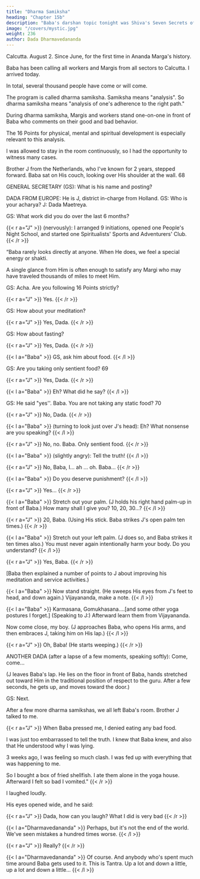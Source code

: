 ```yaml
---
title: "Dharma Samiksha"
heading: "Chapter 15b"
description: "Baba's darshan topic tonight was Shiva's Seven Secrets of Success"
image: "/covers/mystic.jpg"
weight: 236
author: Dada Dharmavedananda
---
```



Calcutta. August 2. Since June, for the first time in Ananda Marga's history. 

Baba has been calling all workers and Margis from all sectors to Calcutta. I arrived today.

In total, several thousand people have come or will come. 

The program is called dharma samiksha. Samiksha means "analysis". So dharma samiksha means "analysis of one's adherence to the right path."

During dharma samiksha, Margis and workers stand one-on-one in front of Baba who comments on their good and bad behavior.

The 16 Points for physical, mental and spiritual development is especially relevant to this analysis. 

I was allowed to stay in the room continuously, so I had the opportunity to witness many cases. 

Brother J from the Netherlands, who I've known for 2 years, stepped forward. Baba sat on His couch, looking over His shoulder at the wall. 68 


GENERAL SECRETARY (GS): What is his name and posting? 

DADA FROM EUROPE: He is J, district in-charge from Holland. GS: Who is your acharya? J: Dada Maetreya. 

GS: What work did you do over the last 6 months? 

{{< r a="J" >}}
(nervously): I arranged 9 initiations, opened one People's Night School, and started one Spiritualists' Sports and Adventurers' Club. 
{{< /r >}}

“Baba rarely looks directly at anyone. When He does, we feel a special energy or shakti.

A single glance from Him is often enough to satisfy any Margi who may have traveled thousands 
of miles to meet Him. 

GS: Acha. Are you following 16 Points strictly? 

{{< r a="J" >}}
Yes. 
{{< /r >}}

GS: How about your meditation? 

{{< r a="J" >}}
Yes, Dada. 
{{< /r >}}

GS: How about fasting? 

{{< r a="J" >}}
Yes, Dada. 
{{< /r >}}

{{< l a="Baba" >}}
GS, ask him about food. 
{{< /l >}}

GS: Are you taking only sentient food? 69 

{{< r a="J" >}}
Yes, Dada. 
{{< /r >}}

{{< l a="Baba" >}}
Eh? What did he say? 
{{< /l >}}

GS: He said "yes''. Baba. You are not taking any static food? 70 

{{< r a="J" >}}
No, Dada. 
{{< /r >}}

{{< l a="Baba" >}}
(turning to look just over J's head): Eh? What nonsense are you speaking? 
{{< /l >}}

{{< r a="J" >}}
No, no. Baba. Only sentient food. 
{{< /r >}}

{{< l a="Baba" >}}
(slightly angry): Tell the truth! 
{{< /l >}}

{{< r a="J" >}}
No, Baba, I... ah ... oh. Baba... 
{{< /r >}}


{{< l a="Baba" >}}
Do you deserve punishment? 
{{< /l >}}

{{< r a="J" >}}
Yes... 
{{< /r >}}

{{< l a="Baba" >}}
Stretch out your palm. (J holds his right hand palm-up in front of Baba.) How many shall I give you?  10, 20, 30...? 
{{< /l >}}


{{< r a="J" >}}
20, Baba. (Using His stick. Baba strikes J's open palm ten times.) 
{{< /r >}}

{{< l a="Baba" >}}
Stretch out your left palm. (J does so, and Baba strikes it ten times also.) You must never again intentionally harm your body. Do you understand? 
{{< /l >}}


{{< r a="J" >}}
Yes, Baba. 
{{< /r >}}

[Baba then explained a number of points to J about improving his meditation and service activities.) 


{{< l a="Baba" >}}
Now stand straight. (He sweeps His eyes from J's feet to head, and down again.) Vijayananda, make a note. 
{{< /l >}}

<!-- DADA VUAYANANDA: Hah, Baba. 71  -->

<!-- Sentient food isfood which isgood for both bodyand mind. 

70 Static food isfood which is harmful for either body or mind. 
Hah means" yes".  -->

{{< l a="Baba" >}}
Karmasana, Gomukhasana....[and some other yoga postures I forget.] (Speaking to J:) Afterward learn them from Vijayananda. 

Now come close, my boy. (J approaches Baba, who opens His arms, and then embraces J, taking him on His lap.) 
{{< /l >}}


{{< r a="J" >}}
Oh, Baba! (He starts weeping.) 
{{< /r >}}

ANOTHER DADA (after a lapse of a few moments, speaking softly): Come, come... 

(J leaves Baba's lap. He lies on the floor in front of Baba, hands stretched out toward Him in the traditional position of respect to the guru. After a few seconds, he gets up, and moves toward the door.) 

GS: Next. 

After a few more dharma samikshas, we all left Baba's room. Brother J talked to me.


{{< r a="J" >}}
When Baba pressed me, I denied eating any bad food.

I was just too embarrassed to tell the truth. I knew that Baba knew, and also that He understood why I was lying. 

3 weeks ago, I was feeling so much clash. I was fed up with everything that was happening to me. 

So I bought a box of fried shellfish. I ate them alone in the yoga house. Afterward I felt so bad I vomited." 
{{< /r >}}

<!-- , and even I'm sure He did not mind, because He knows our inner motivation. -->

I laughed loudly. 

His eyes opened wide, and he said:

{{< r a="J" >}}
Dada, how can you laugh? What I did is very bad
{{< /r >}}


{{< l a="Dharmavedananda" >}}
Perhaps, but it's not the end of the world. We've seen mistakes a hundred times worse.
{{< /l  >}}

{{< r a="J" >}}
Really?
{{< /r >}}

{{< l a="Dharmavedananda" >}}
Of course. And anybody who's spent much time around Baba gets used to it. This is Tantra. Up a lot and down a little, up a lot and down a little...
{{< /l >}}